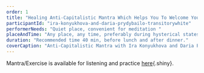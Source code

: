 ```yaml
---
order: 1
title: "Healing Anti-Capitalistic Mantra Which Helps You To Welcome Your Hysterical (Non)White Self"
participantId: "ira-konyukhova-and-daria-prydybailo-transitorywhite"
performerNeeds: "Quiet place, convenient for meditation "
placeAndTime: "Any place, any time, preferably during hysterical states."
duration: "Recommended time 40 min, before lunch and after dinner."
coverCaption: "Anti-Capitalistic Mantra with Ira Konyukhova and Daria Prydybailo"
---
```


Mantra/Exercise is available for listening and practice [here](https://soundcloud.com/user-815979380/healing-anti-capitalist-mantra-which-helps-you-to-welcome-your-hysterical-nonwhite-self){.shiny}. 
